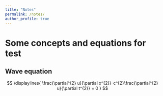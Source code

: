 ```yaml
---
title: "Notes"
permalink: /notes/
author_profile: true
---
```


# Some concepts and equations for test

## Wave equation

$$
\displaylines{
\frac{\partial^{2} u}{\partial x^{2}}-c^{2}\frac{\partial^{2} u}{\partial t^{2}} = 0 
}
$$

